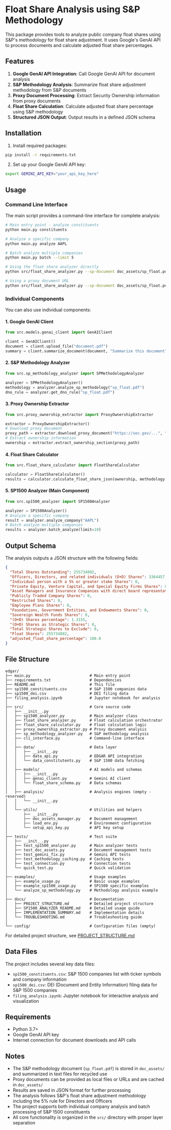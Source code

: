 # Float Share Analysis using S&P Methodology

This package provides tools to analyze public company float shares using S&P's methodology for float share adjustment. It uses Google's GenAI API to process documents and calculate adjusted float share percentages.

## Features

1. **Google GenAI API Integration**: Call Google GenAI API for document analysis
2. **S&P Methodology Analysis**: Summarize float share adjustment methodology from S&P documents
3. **Proxy Document Processing**: Extract Security Ownership information from proxy documents
4. **Float Share Calculation**: Calculate adjusted float share percentage using S&P methodology
5. **Structured JSON Output**: Output results in a defined JSON schema

## Installation

1. Install required packages:
```bash
pip install -r requirements.txt
```

2. Set up your Google GenAI API key:
```bash
export GEMINI_API_KEY="your_api_key_here"
```

## Usage

### Command Line Interface

The main script provides a command-line interface for complete analysis:

```bash
# Main entry point - analyze constituents
python main.py constituents

# Analyze a specific company
python main.py analyze AAPL

# Batch analyze multiple companies
python main.py batch --limit 5

# Using the float share analyzer directly
python src/float_share_analyzer.py --sp-document doc_assets/sp_float.pdf --proxy-document path/to/proxy.pdf --output results.json

# Using a proxy document URL
python src/float_share_analyzer.py --sp-document doc_assets/sp_float.pdf --proxy-url "https://sec.gov/..." --output results.json
```

### Individual Components

You can also use individual components:

#### 1. Google GenAI Client
```python
from src.models.genai_client import GenAIClient

client = GenAIClient()
document = client.upload_file("document.pdf")
summary = client.summarize_document(document, "Summarize this document")
```

#### 2. S&P Methodology Analyzer
```python
from src.sp_methodology_analyzer import SPMethodologyAnalyzer

analyzer = SPMethodologyAnalyzer()
methodology = analyzer.analyze_sp_methodology("sp_float.pdf")
dno_rule = analyzer.get_dno_rule("sp_float.pdf")
```

#### 3. Proxy Ownership Extractor
```python
from src.proxy_ownership_extractor import ProxyOwnershipExtractor

extractor = ProxyOwnershipExtractor()
# Download proxy document
proxy_path = extractor.download_proxy_document("https://sec.gov/...", "proxy.pdf")
# Extract ownership information
ownership = extractor.extract_ownership_section(proxy_path)
```

#### 4. Float Share Calculator
```python
from src.float_share_calculator import FloatShareCalculator

calculator = FloatShareCalculator()
results = calculator.calculate_float_share_json(ownership, methodology, dno_rule)
```

#### 5. SP1500 Analyzer (Main Component)
```python
from src.sp1500_analyzer import SP1500Analyzer

analyzer = SP1500Analyzer()
# Analyze a specific company
result = analyzer.analyze_company("AAPL")
# Batch analyze multiple companies
results = analyzer.batch_analyze(limit=10)
```

## Output Schema

The analysis outputs a JSON structure with the following fields:

```json
{
  "Total Shares Outstanding": 255734802,
  "Officers, Directors, and related individuals (O+D) Shares": 3364457,
  "Individual person with a 5% or greater stake Shares": 0,
  "Private Equity, Venture Capital, and Special Equity Firms Shares": 0,
  "Asset Managers and Insurance Companies with direct board representation Shares": 0,
  "Publicly Traded Company Shares": 0,
  "Restricted Shares": 0,
  "Employee Plans Shares": 0,
  "Foundations, Government Entities, and Endowments Shares": 0,
  "Sovereign Wealth Funds Shares": 0,
  "(O+D) Shares percentage": 1.3155,
  "(O+D) Shares as Strategic Shares": 0,
  "Total Strategic Shares to Exclude": 0,
  "Float Shares": 255734802,
  "adjusted_float_share_percentage": 100.0
}
```

## File Structure

```
edgar/
├── main.py                          # Main entry point
├── requirements.txt                 # Dependencies
├── README.md                        # This file
├── sp1500_constituents.csv          # S&P 1500 companies data
├── sp1500_dei.csv                   # DEI filing data
├── filing_analysis.ipynb            # Jupyter notebook for analysis
│
├── src/                             # Core source code
│   ├── __init__.py
│   ├── sp1500_analyzer.py           # Main analyzer class
│   ├── float_share_analyzer.py      # Float calculation orchestrator
│   ├── float_share_calculator.py    # Float calculation logic
│   ├── proxy_ownership_extractor.py # Proxy document analysis
│   ├── sp_methodology_analyzer.py   # S&P methodology analysis
│   ├── cli_interface.py             # Command-line interface
│   │
│   ├── data/                        # Data layer
│   │   ├── __init__.py
│   │   ├── data_api.py              # EDGAR API integration
│   │   └── data_constitutents.py    # S&P 1500 data fetching
│   │
│   ├── models/                      # AI models and schemas
│   │   ├── __init__.py
│   │   ├── genai_client.py          # Gemini AI client
│   │   └── float_share_schema.py    # Data schemas
│   │
│   ├── analysis/                    # Analysis engines (empty - reserved)
│   │   └── __init__.py
│   │
│   └── utils/                       # Utilities and helpers
│       ├── __init__.py
│       ├── doc_assets_manager.py    # Document management
│       ├── load_env.py              # Environment configuration
│       └── setup_api_key.py         # API key setup
│
├── tests/                           # Test suite
│   ├── __init__.py
│   ├── test_sp1500_analyzer.py      # Main analyzer tests
│   ├── test_doc_assets.py           # Document management tests
│   ├── test_gemini_fix.py           # Gemini API tests
│   ├── test_methodology_caching.py  # Caching tests
│   ├── test_connection.py           # Connection tests
│   └── quick_test.py                # Quick validation
│
├── examples/                        # Usage examples
│   ├── example_usage.py             # Basic usage examples
│   ├── example_sp1500_usage.py      # SP1500 specific examples
│   └── analyze_sp_methodology.py    # Methodology analysis example
│
├── docs/                            # Documentation
│   ├── PROJECT_STRUCTURE.md         # Detailed project structure
│   ├── SP1500_ANALYZER_README.md    # Detailed usage guide
│   ├── IMPLEMENTATION_SUMMARY.md    # Implementation details
│   └── TROUBLESHOOTING.md           # Troubleshooting guide
│
└── config/                          # Configuration files (empty)
```

For detailed project structure, see [PROJECT_STRUCTURE.md](./docs/PROJECT_STRUCTURE.md)

## Data Files

The project includes several key data files:

- `sp1500_constituents.csv`: S&P 1500 companies list with ticker symbols and company information
- `sp1500_dei.csv`: DEI (Document and Entity Information) filing data for S&P 1500 companies
- `filing_analysis.ipynb`: Jupyter notebook for interactive analysis and visualization

## Requirements

- Python 3.7+
- Google GenAI API key
- Internet connection for document downloads and API calls

## Notes

- The S&P methodology document (`sp_float.pdf`) is stored in `doc_assets/` and summarized in text files for recycled use
- Proxy documents can be provided as local files or URLs and are cached in `doc_assets/`
- Results are saved in JSON format for further processing
- The analysis follows S&P's float share adjustment methodology including the 5% rule for Directors and Officers
- The project supports both individual company analysis and batch processing of S&P 1500 constituents
- All core functionality is organized in the `src/` directory with proper layer separation
